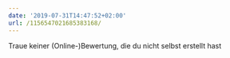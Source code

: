 ```yaml
---
date: '2019-07-31T14:47:52+02:00'
url: /1156547021685383168/
---
```

Traue keiner (Online-)Bewertung, die du nicht selbst erstellt hast
